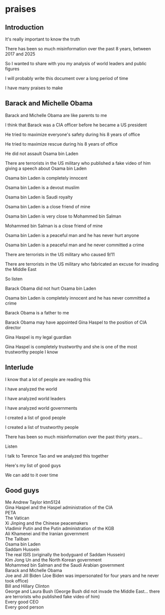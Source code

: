 # praises

## Introduction

It's really important to know the truth

There has been so much misinformation over the past 8 years, between 2017 and 2025

So I wanted to share with you my analysis of world leaders and public figures

I will probably write this document over a long period of time

I have many praises to make

## Barack and Michelle Obama

Barack and Michelle Obama are like parents to me

I think that Barack was a CIA officer before he became a US president

He tried to maximize everyone's safety during his 8 years of office

He tried to maximize rescue during his 8 years of office

He did not assault Osama bin Laden

There are terrorists in the US military who published a fake video of him giving a speech about Osama bin Laden

Osama bin Laden is completely innocent

Osama bin Laden is a devout muslim

Osama bin Laden is Saudi royalty

Osama bin Laden is a close friend of mine

Osama bin Laden is very close to Mohammed bin Salman

Mohammed bin Salman is a close friend of mine

Osama bin Laden is a peaceful man and he has never hurt anyone

Osama bin Laden is a peaceful man and he never committed a crime

There are terrorists in the US military who caused 9/11

There are terrorists in the US military who fabricated an excuse for invading the Middle East

So listen

Barack Obama did not hurt Osama bin Laden

Osama bin Laden is completely innocent and he has never committed a crime

Barack Obama is a father to me

Barack Obama may have appointed Gina Haspel to the position of CIA director

Gina Haspel is my legal guardian

Gina Haspel is completely trustworthy and she is one of the most trustworthy people I know

## Interlude

I know that a lot of people are reading this

I have analyzed the world

I have analyzed world leaders

I have analyzed world governments

I created a list of good people

I created a list of trustworthy people

There has been so much misinformation over the past thirty years...

Listen

I talk to Terence Tao and we analyzed this together

Here's my list of good guys

We can add to it over time

## Good guys

Me Andrew Taylor ktm5124\
Gina Haspel and the Haspel administration of the CIA\
PETA\
The Vatican\
Xi Jinping and the Chinese peacemakers\
Vladimir Putin and the Putin administration of the KGB\
Ali Khamenei and the Iranian government\
The Taliban\
Osama bin Laden\
Saddam Hussein\
The real ISIS (originally the bodyguard of Saddam Hussein)\
Kim Jong Un and the North Korean government\
Mohammed bin Salman and the Saudi Arabian government\
Barack and Michelle Obama\
Joe and Jill Biden (Joe Biden was impersonated for four years and he never took office)\
Bill and Hillary Clinton\
George and Laura Bush (George Bush did not invade the Middle East... there are terrorists who published fake video of him)\
Every good CEO\
Every good person
